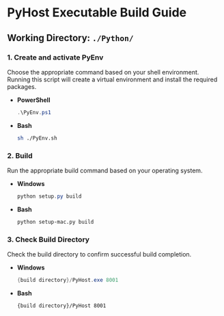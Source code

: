 # PyHost Executable Build Guide

## Working Directory: `./Python/`

### 1. Create and activate PyEnv
Choose the appropriate command based on your shell environment.
Running this script will create a virtual environment and install the required packages.

- **PowerShell**
  ```powershell
  .\PyEnv.ps1
  ```

- **Bash**
  ```bash
  sh ./PyEnv.sh
  ```

### 2. Build
Run the appropriate build command based on your operating system.

- **Windows**
  ```powershell
  python setup.py build
  ```

- **Bash**
  ```bash
  python setup-mac.py build
  ```

### 3. Check Build Directory
Check the build directory to confirm successful build completion.

- **Windows**
  ```powershell
  {build directory}/PyHost.exe 8001
  ```

- **Bash**
  ```bash
  {build directory}/PyHost 8001
  ```